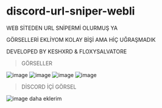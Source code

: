 # discord-url-sniper-webli
WEB SİTEDEN URL SNİPERMİ OLURMUŞ YA

GÖRSELLERİ EKLİYOM KOLAY BİŞİ AMA HİÇ UĞRAŞMADIK 

DEVELOPED BY KESHXRD & FLOXYSALVATORE

> GÖRSELLER

![image](https://github.com/floxysalvatore/discord-url-sniper-webli/assets/164753230/8ca3af2d-d169-45e5-829f-a210b51af3b8)
![image](https://github.com/floxysalvatore/discord-url-sniper-webli/assets/164753230/82840a4b-3340-44ca-be25-93b859f3bc07)
![image](https://github.com/floxysalvatore/discord-url-sniper-webli/assets/164753230/cc9185c4-dec8-4767-aa07-c4fc3ad1b0ba)
![image](https://github.com/floxysalvatore/discord-url-sniper-webli/assets/164753230/1043b46c-58c9-4a6b-8346-ee2b53ad0b91)

> DİSCORD İÇİ GÖRSEL

![image](https://github.com/floxysalvatore/discord-url-sniper-webli/assets/164753230/320f2c3c-3045-4279-9f96-54169801292e)
daha eklerim

